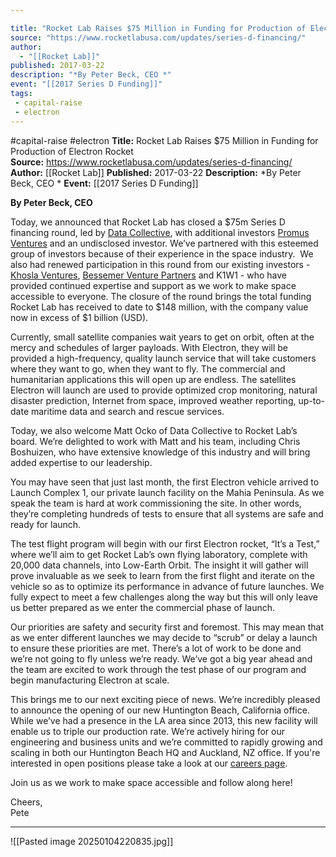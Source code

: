 ```yaml
---

title: "Rocket Lab Raises $75 Million in Funding for Production of Electron Rocket  "
source: "https://www.rocketlabusa.com/updates/series-d-financing/"
author:
  - "[[Rocket Lab]]"
published: 2017-03-22
description: "*By Peter Beck, CEO *"
event: "[[2017 Series D Funding]]"
tags:
 - capital-raise
 - electron
---
```


#capital-raise #electron
**Title:** Rocket Lab Raises $75 Million in Funding for Production of Electron Rocket  
**Source:** https://www.rocketlabusa.com/updates/series-d-financing/
**Author:** [[Rocket Lab]]
**Published:** 2017-03-22
**Description:** *By Peter Beck, CEO *
**Event:** [[2017 Series D Funding]]

**By Peter Beck, CEO**

Today, we announced that Rocket Lab has closed a $75m Series D financing round, led by [Data Collective](http://www.dcvc.com/), with additional investors [Promus Ventures](http://www.promusventures.com/) and an undisclosed investor. We’ve partnered with this esteemed group of investors because of their experience in the space industry.  We also had renewed participation in this round from our existing investors - [Khosla Ventures](http://www.khoslaventures.com/), [Bessemer Venture Partners](https://www.bvp.com/) and K1W1 - who have provided continued expertise and support as we work to make space accessible to everyone. The closure of the round brings the total funding Rocket Lab has received to date to $148 million, with the company value now in excess of $1 billion (USD).    
  
Currently, small satellite companies wait years to get on orbit, often at the mercy and schedules of larger payloads. With Electron, they will be provided a high-frequency, quality launch service that will take customers where they want to go, when they want to fly. The commercial and humanitarian applications this will open up are endless. The satellites Electron will launch are used to provide optimized crop monitoring, natural disaster prediction, Internet from space, improved weather reporting, up-to-date maritime data and search and rescue services.

Today, we also welcome Matt Ocko of Data Collective to Rocket Lab’s board. We’re delighted to work with Matt and his team, including Chris Boshuizen, who have extensive knowledge of this industry and will bring added expertise to our leadership.

You may have seen that just last month, the first Electron vehicle arrived to Launch Complex 1, our private launch facility on the Mahia Peninsula. As we speak the team is hard at work commissioning the site. In other words, they’re completing hundreds of tests to ensure that all systems are safe and ready for launch.

The test flight program will begin with our first Electron rocket, “It’s a Test,” where we’ll aim to get Rocket Lab’s own flying laboratory, complete with 20,000 data channels, into Low-Earth Orbit. The insight it will gather will prove invaluable as we seek to learn from the first flight and iterate on the vehicle so as to optimize its performance in advance of future launches. We fully expect to meet a few challenges along the way but this will only leave us better prepared as we enter the commercial phase of launch.

Our priorities are safety and security first and foremost. This may mean that as we enter different launches we may decide to “scrub” or delay a launch to ensure these priorities are met. There’s a lot of work to be done and we’re not going to fly unless we’re ready. We’ve got a big year ahead and the team are excited to work through the test phase of our program and begin manufacturing Electron at scale.  

This brings me to our next exciting piece of news. We’re incredibly pleased to announce the opening of our new Huntington Beach, California office. While we’ve had a presence in the LA area since 2013, this new facility will enable us to triple our production rate. We’re actively hiring for our engineering and business units and we’re committed to rapidly growing and scaling in both our Huntington Beach HQ and Auckland, NZ office. If you're interested in open positions please take a look at our [careers page](https://www.rocketlabusa.com/careers/our-culture/).  

Join us as we work to make space accessible and follow along here!

Cheers,  
Pete

---

![[Pasted image 20250104220835.jpg]]